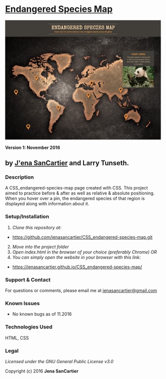 # [Endangered Species Map](https://jenasancartier.github.io/CSS_endangered-species-map/)
![project screenshot](/img/screenshot.png)

__Version 1: November 2016__
## by [J'ena SanCartier](https://github.com/jenasancartier) and Larry Tunseth.

### Description
A CSS_endangered-species-map page created with CSS. This project aimed to practice before & after as well as relative & absolute positioning. When you hover over a pin, the endangered species of that region is displayed along with information about it.


### Setup/Installation
1. _Clone this repository at:_
  * https://github.com/jenasancartier/CSS_endangered-species-map.git
2. _Move into the project folder_
3. _Open index.html in the browser of your choice (preferably Chrome) OR_
4. _You can simply open the website in your browser with this link:_
  * https://jenasancartier.github.io/CSS_endangered-species-map/

### Support & Contact
For questions or comments, please email me at [jenasancartier@gmail.com](mailto:jenasancartier@gmail.com)

### Known Issues
* No known bugs as of 11.2016

### Technologies Used
HTML, CSS

### Legal
*Licensed under the GNU General Public License v3.0*

Copyright (c) 2016 **Jena SanCartier**
